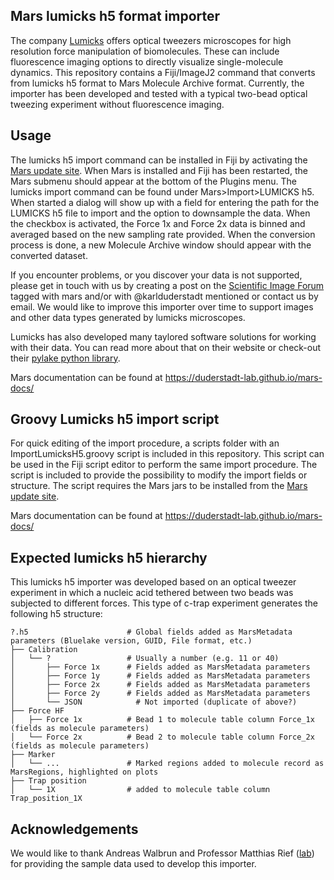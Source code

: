 ## Mars lumicks h5 format importer

The company [Lumicks](https://lumicks.com) offers optical tweezers microscopes for high resolution force manipulation of biomolecules. These can include fluorescence imaging options to directly visualize single-molecule dynamics. This repository contains a Fiji/ImageJ2 command that converts from lumicks h5 format to Mars Molecule Archive format. Currently, the importer has been developed and tested with a typical two-bead optical tweezing experiment without fluorescence imaging.

## Usage

The lumicks h5 import command can be installed in Fiji by activating the [Mars update site](https://duderstadt-lab.github.io/mars-docs/install/). When Mars is installed and Fiji has been restarted, the Mars submenu should appear at the bottom of the Plugins menu. The lumicks import command can be found under Mars>Import>LUMICKS h5. When started a dialog will show up with a field for entering the path for the LUMICKS h5 file to import and the option to downsample the data. When the checkbox is activated, the Force 1x and Force 2x data is binned and averaged based on the new sampling rate provided. When the conversion process is done, a new Molecule Archive window should appear with the converted dataset.

If you encounter problems, or you discover your data is not supported, please get in touch with us by creating a post on the [Scientific Image Forum](https://forum.image.sc/) tagged with mars and/or with @karlduderstadt mentioned or contact us by email. We would like to improve this importer over time to support images and other data types generated by lumicks microscopes.

Lumicks has also developed many taylored software solutions for working with their data. You can read more about that on their website or check-out their [pylake python library](https://lumicks-pylake.readthedocs.io/en/stable/).

Mars documentation can be found at https://duderstadt-lab.github.io/mars-docs/

## Groovy Lumicks h5 import script

For quick editing of the import procedure, a scripts folder with an ImportLumicksH5.groovy script is included in this repository. This script can be used in the Fiji script editor to perform the same import procedure. The script is included to provide the possibility to modify the import fields or structure. The script requires the Mars jars to be installed from the [Mars update site](https://duderstadt-lab.github.io/mars-docs/install/).

Mars documentation can be found at https://duderstadt-lab.github.io/mars-docs/

## Expected lumicks h5 hierarchy

This lumicks h5 importer was developed based on an optical tweezer experiment in which a nucleic acid tethered between two beads was subjected to different forces. This type of c-trap experiment generates the following h5 structure:

    ?.h5                      # Global fields added as MarsMetadata parameters (Bluelake version, GUID, File format, etc.)
    ├── Calibration               
    │   └── ?                 # Usually a number (e.g. 11 or 40)
    │       ├── Force 1x      # Fields added as MarsMetadata parameters
    │       ├── Force 1y      # Fields added as MarsMetadata parameters
    │       ├── Force 2x      # Fields added as MarsMetadata parameters
    │       ├── Force 2y      # Fields added as MarsMetadata parameters
    │       └── JSON		    # Not imported (duplicate of above?)
    ├── Force HF              
    │   ├── Force 1x          # Bead 1 to molecule table column Force_1x (fields as molecule parameters)
    │   └── Force 2x          # Bead 2 to molecule table column Force_2x (fields as molecule parameters)
    ├── Marker
    │   └── ...               # Marked regions added to molecule record as MarsRegions, highlighted on plots
    ├── Trap position
    │   └── 1X                # added to molecule table column Trap_position_1X

## Acknowledgements

We would like to thank Andreas Walbrun and Professor Matthias Rief ([lab](https://www.rieflab.de)) for providing the sample data used to develop this importer. 